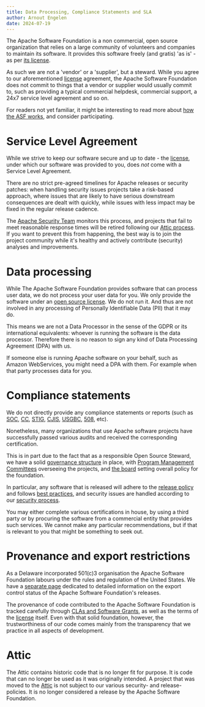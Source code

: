 ```yaml
---
title: Data Processing, Compliance Statements and SLA
author: Arnout Engelen
date: 2024-07-19
---
```


The Apache Software Foundation is a non commercial, open source organization that relies on a large community of volunteers and companies to maintain its software. It provides this software freely (and gratis) 'as is' - as per [its license](https://www.apache.org/licenses/LICENSE-2.0).

As such we are not a 'vendor' or a 'supplier', but a steward. While you agree to our aforementioned [license](https://www.apache.org/licenses/LICENSE-2.0) agreement, the Apache Software Foundation does not commit to things that a vendor or supplier would usually commit to, such as providing a typical commercial helpdesk, commercial support, a 24x7 service level agreement and so on.

For readers not yet familiar, it might be interesting to read more about [how the ASF works](https://apache.org/foundation/how-it-works.html), and consider participating.

# Service Level Agreement

While we strive to keep our software secure and up to date - the
[license](https://www.apache.org/licenses/LICENSE-2.0),
under which our software was provided to you, does *not* come with a Service
Level Agreement.

There are no strict pre-agreed timelines for Apache releases or security patches:
when handling security issues projects take a risk-based approach, where issues
that are likely to have serious downstream consequences are dealt with quickly,
while issues with less impact may be fixed in the regular release cadence.

The [Apache Security Team](https://apache.org/security) monitors this process,
and projects that fail to meet reasonable response times will be retired
following our [Attic process](https://attic.apache.org). If you want to prevent
this from happening, the best way is to join the project community while it's
healthy and actively contribute (security) analyses and improvements.

# Data processing

While The Apache Software Foundation provides software that can process user data, we do not process your user data for you. We only provide the software under an  [open source license](https://www.apache.org/licenses/LICENSE-2.0). We do not run it. And thus are not involved in any processing of Personally Identifiable Data (PII) that it may do.

This means we are not a Data Processor in the sense of the GDPR or its international equivalents: whoever is running the software is the data processor.
Therefore there is no reason to sign any kind of Data Processing Agreement (DPA) with us.

If someone else is running Apache software on your behalf, such as Amazon WebServices, you might need a DPA with them. For example when that party processes data for you.

# Compliance statements

We do not directly provide any compliance statements or reports (such as [SOC](https://en.wikipedia.org/wiki/System_and_Organization_Controls), [CC](https://www.federalreserve.gov/supervisionreg/regcccg.htm), [STIG](https://public.cyber.mil/stigs/), [CJIS](https://www.fbi.gov/services/cjis), [USGBC](https://www.usgbc.org/resources/usgbc-antitrust-compliance-policy), [508](https://www.section508.gov/), etc).

Nonetheless, many organizations that use Apache software projects have successfully passed various audits and received the corresponding certification.

This is in part due to the fact that as a responsible Open Source Steward, we have a solid [governance structure](https://apache.org/foundation/governance/) in place, with [Program Management Committees](https://apache.org/foundation/governance/pmcs.html) overseeing the projects, and [the board](https://apache.org/foundation/governance/board.html) setting overall policy for the foundation.

In particular, any software that is released will adhere to the [release policy](https://www.apache.org/legal/release-policy.html) and follows [best practices](https://infra.apache.org/release-publishing.html), and security issues are handled according to our [security process](https://apache.org/security/committers.html).

You may either complete various certifications in house, by using a third party or by procuring the software from a commercial entity that provides such services. We cannot make any particular recommendations, but if that is relevant to you that might be something to seek out.

# Provenance and export restrictions

As a Delaware incorporated 501(c)3 organisation the Apache Software Foundation
labours under the rules and regulation of the United States. We have a
[separate page](https://www.apache.org/licenses/exports/) dedicated to detailed
information on the export control status of the Apache Software Foundation's
releases.

The provenance of code contributed to the Apache Software Foundation is tracked
carefully through [CLAs and Software Grants](https://www.apache.org/licenses/#grants),
as well as the terms of the [license](https://www.apache.org/licenses/LICENSE-2.0)
itself. Even with that solid foundation, however, the trustworthiness of our code
comes mainly from the transparency that we practice in all aspects of development.

# Attic

The Attic contains historic code that is no longer fit for purpose. It is code that can no longer be used as it was originally intended. A project that was moved to the [Attic](https://attic.apache.org) is not subject to our various security- and release-policies. It is no longer considered a release by the Apache Software Foundation.
